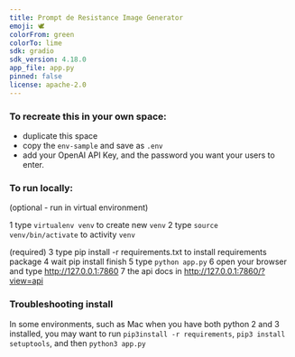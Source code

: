 ```yaml
---
title: Prompt de Resistance Image Generator
emoji: 🕊️
colorFrom: green
colorTo: lime
sdk: gradio
sdk_version: 4.18.0
app_file: app.py
pinned: false
license: apache-2.0
---
```


### To recreate this in your own space:

* duplicate this space
* copy the `env-sample` and save as `.env`
* add your OpenAI API Key, and the password you want your users to enter.

### To run locally:

(optional - run in virtual environment)

1	type `virtualenv venv` to create new `venv`
2	type `source venv/bin/activate` to activity `venv`

(required)
3	type pip install -r requirements.txt to install requirements package
4	wait pip install finish
5	type `python app.py`
6	open your browser and type http://127.0.0.1:7860
7	the api docs in http://127.0.0.1:7860/?view=api

### Troubleshooting install

In some environments, such as Mac when you have both python 2 and 3 installed, you may want to run `pip3install -r requirements`, `pip3 install setuptools`, and then `python3 app.py`